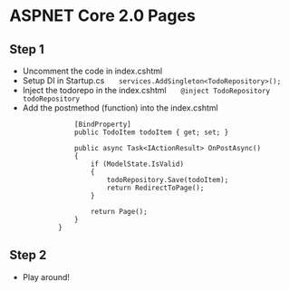 ﻿# ASPNET Core 2.0 Pages

## Step 1
- Uncomment the code in index.cshtml 
- Setup DI in Startup.cs
```   services.AddSingleton<TodoRepository>();```
- Inject the todorepo in the index.cshtml
```   @inject TodoRepository todoRepository```
- Add the postmethod (function) into the index.cshtml


``` @functions {
                [BindProperty]
                public TodoItem todoItem { get; set; }

                public async Task<IActionResult> OnPostAsync()
                {
                    if (ModelState.IsValid)
                    {
                        todoRepository.Save(todoItem);
                        return RedirectToPage();
                    }

                    return Page();
                }
            } 

```
## Step 2
- Play around!